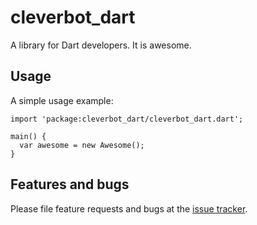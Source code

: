 # cleverbot_dart

A library for Dart developers. It is awesome.

## Usage

A simple usage example:

    import 'package:cleverbot_dart/cleverbot_dart.dart';

    main() {
      var awesome = new Awesome();
    }

## Features and bugs

Please file feature requests and bugs at the [issue tracker][tracker].

[tracker]: http://example.com/issues/replaceme
